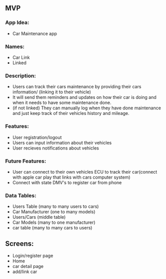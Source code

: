 ## MVP

### App Idea:
- Car Maintenance app

### Names:
- Car Link
- Linked

### Description:
- Users can track their cars maintenance by providing their cars information/ (linking it to their vehicle)
- It will send them reminders and updates on how their car is doing and when it needs to have some maintenance done. 
- (if not linked) They can manually log when they have done maintenance and just keep track of their vehicles history and mileage. 

### Features:
- User registration/logout
- Users can input information about their vehicles
- User recieves notifications about vehicles


### Future Features: 
- User can connect to their own vehicles ECU to track their car(connect with apple car play that links with cars computer system)
- Connect with state DMV's to register car from phone

### Data Tables: 
- Users Table (many to many users to cars)
-  Car Manufacturer (one to many models) 
- Users/Cars (middle table) 
- Car Models (many to one manufacturer)
- car table (many to many cars to users)

## Screens:
- Login/register page
- Home 
- car detail page
- add/link car 
